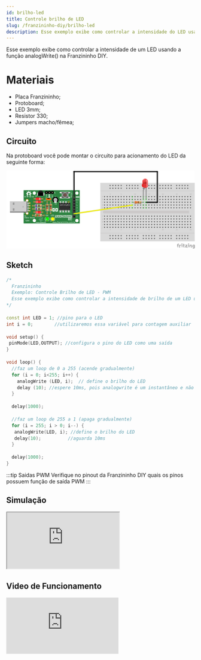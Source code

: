 ```yaml
---
id: brilho-led
title: Controle brilho de LED
slug: /franzininho-diy/brilho-led
description: Esse exemplo exibe como controlar a intensidade do LED usando a função analogWrite() na Franzininho DIY.
---
```


Esse exemplo exibe como controlar a intensidade de um LED usando a função analogWrite() na Franzininho DIY.


# Materiais

* Placa Franzininho;
* Protoboard;
* LED 3mm;
* Resistor 330;
* Jumpers macho/fêmea;

## Circuito

Na protoboard você pode montar o circuito para acionamento do LED da seguinte forma:

![Circuito](img/brilho-led/brilho-led-circuito.png)

## Sketch

```cpp
/*
  Franzininho
  Exemplo: Controle Brilho de LED - PWM
  Esse exemplo exibe como controlar a intensidade de brilho de um LED usando PWM
*/

const int LED = 1; //pino para o LED
int i = 0;        //utilizaremos essa variável para contagem auxiliar

void setup() {
 pinMode(LED,OUTPUT); //configura o pino do LED como uma saída
}

void loop() {
  //faz um loop de 0 a 255 (acende gradualmente)
  for (i = 0; i<255; i++) {
    analogWrite (LED, i);  // define o brilho do LED
    delay (10); //espere 10ms, pois analogwrite é um instantâneo e não veríamos nenhuma alteração
  }

  delay(1000);

  //faz um loop de 255 a 1 (apaga gradualmente)
  for (i = 255; i > 0; i--) {  
   analogWrite(LED, i); //define o brilho do LED
   delay(10);          //aguarda 10ms
  }

  delay(1000);
}
```

:::tip Saidas PWM
Verifique no pinout da Franzininho DIY quais os pinos possuem função de saída PWM
:::

## Simulação

<iframe src="https://wokwi.com/arduino/projects/311359730520949312?view=diagram"></iframe>


## Video de Funcionamento

<iframe src="https://www.youtube.com/embed/0W5Dos0NHsE" title="YouTube video player" frameborder="0" allow="accelerometer; autoplay; clipboard-write; encrypted-media; gyroscope; picture-in-picture" allowfullscreen></iframe>

